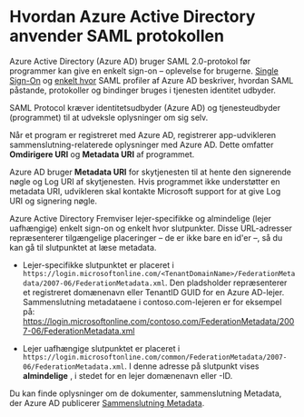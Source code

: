 <properties
    pageTitle="Azure AD-SAML Protocol Reference | Microsoft Azure"
    description="I denne artikel indeholder en oversigt over Single Sign-On og enkelt Sign-Out SAML profilerne i Azure Active Directory."
    services="active-directory"
    documentationCenter=".net"
    authors="priyamohanram"
    manager="mbaldwin"
    editor=""/>

<tags
    ms.service="active-directory"
    ms.workload="identity"
    ms.tgt_pltfrm="na"
    ms.devlang="na"
    ms.topic="article"
    ms.date="06/23/2016"
    ms.author="priyamo"/>


# <a name="how-azure-active-directory-uses-the-saml-protocol"></a>Hvordan Azure Active Directory anvender SAML protokollen

Azure Active Directory (Azure AD) bruger SAML 2.0-protokol før programmer kan give en enkelt sign-on – oplevelse for brugerne. [Single Sign-On](active-directory-single-sign-on-protocol-reference.md) og [enkelt hvor](active-directory-single-sign-out-protocol-reference.md) SAML profiler af Azure AD beskriver, hvordan SAML påstande, protokoller og bindinger bruges i tjenesten identitet udbyder.

SAML Protocol kræver identitetsudbyder (Azure AD) og tjenesteudbyder (programmet) til at udveksle oplysninger om sig selv.

Når et program er registreret med Azure AD, registrerer app-udvikleren sammenslutning-relaterede oplysninger med Azure AD. Dette omfatter **Omdirigere URI** og **Metadata URI** af programmet.

Azure AD bruger **Metadata URI** for skytjenesten til at hente den signerende nøgle og Log URI af skytjenesten. Hvis programmet ikke understøtter en metadata URI, udvikleren skal kontakte Microsoft support for at give Log URI og signering nøgle.

Azure Active Directory Fremviser lejer-specifikke og almindelige (lejer uafhængige) enkelt sign-on og enkelt hvor slutpunkter. Disse URL-adresser repræsenterer tilgængelige placeringer – de er ikke bare en id'er –, så du kan gå til slutpunktet at læse metadata.

 - Lejer-specifikke slutpunktet er placeret i `https://login.microsoftonline.com/<TenantDomainName>/FederationMetadata/2007-06/FederationMetadata.xml`.  Den <TenantDomainName> pladsholder repræsenterer et registreret domænenavn eller TenantID GUID for en Azure AD-lejer. Sammenslutning metadataene i contoso.com-lejeren er for eksempel på: https://login.microsoftonline.com/contoso.com/FederationMetadata/2007-06/FederationMetadata.xml

- Lejer uafhængige slutpunktet er placeret i `https://login.microsoftonline.com/common/FederationMetadata/2007-06/FederationMetadata.xml`. I denne adresse på slutpunkt vises **almindelige** , i stedet for en lejer domænenavn eller -ID.

Du kan finde oplysninger om de dokumenter, sammenslutning Metadata, der Azure AD publicerer [Sammenslutning Metadata](active-directory-federation-metadata.md).
